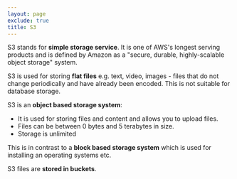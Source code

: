 ```yaml
---
layout: page
exclude: true
title: S3
---
```


S3 stands for **simple storage service**. It is one of AWS's longest serving products and is defined by Amazon as a "secure, durable, highly-scalable object storage" system.

S3 is used for storing **flat files** e.g. text, video, images - files that do not change periodically and have already been encoded. This is not suitable for database storage.

S3 is an **object based storage system**:

- It is used for storing files and content and allows you to upload files.
- Files can be between 0 bytes and 5 terabytes in size.
- Storage is unlimited

This is in contrast to a **block based storage system** which is used for installing an operating systems etc.

S3 files are **stored in buckets**.






<!--stackedit_data:
eyJoaXN0b3J5IjpbMTY4MDAxNDk5NiwtMjEyMjY0NTQwNCwtMT
kxMTk4MzA3XX0=
-->